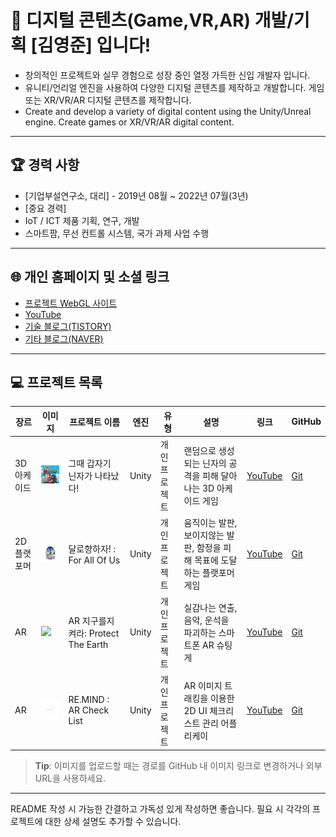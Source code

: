 # 👋 디지털 콘텐츠(Game,VR,AR) 개발/기획 [김영준] 입니다!

- 창의적인 프로젝트와 실무 경험으로 성장 중인 열정 가득한 신입 개발자 입니다.
- 유니티/언리얼 엔진을 사용하여 다양한 디지털 콘텐츠를 제작하고 개발합니다. 게임 또는 XR/VR/AR 디지털 콘텐츠를 제작합니다.
- Create and develop a variety of digital content using the Unity/Unreal engine. Create games or XR/VR/AR digital content.

---

## 🏆 경력 사항
- [기업부설연구소, 대리] - 2019년 08월 ~ 2022년 07월(3년)
- [중요 경력]
- IoT / ICT 제품 기획, 연구, 개발
- 스마트팜, 무선 컨트롤 시스템, 국가 과제 사업 수행

---

## 🌐 개인 홈페이지 및 소셜 링크
- [프로젝트 WebGL 사이트](https://kyj931221.github.io/DevPort/entrance)
- [YouTube](https://www.youtube.com/@%EA%B9%80%EC%98%81%EC%A4%80-l2z)
- [기술 블로그(TISTORY)](https://kyj931221.tistory.com/)
- [기타 블로그(NAVER)](https://blog.naver.com/opa1003)

---

## 💻 프로젝트 목록

| 장르 | 이미지 | 프로젝트 이름 | 엔진 | 유형 | 설명 | 링크 | GitHub |
|-------------|--------|---------------|------|------|------|------|------|
|3D 아케이드| <img src="https://github.com/kyj931221/01.Then-a-ninja-suddenly-appeared/blob/main/Main_Dodge/Assets/Image/App_Icon.png" width="100" /> | 그때 갑자기 닌자가 나타났다! | Unity | 개인 프로젝트 | 랜덤으로 생성되는 닌자의 공격을 피해 달아나는 3D 아케이드 게임 | [YouTube](https://youtu.be/Glp0o2QQ7OE?si=2zMwMkQbuy0_3idI) |[Git]()|
|2D 플랫포머| <img src="https://github.com/kyj931221/02.for-all-of-us/blob/main/ForAOU/Assets/Image/Go%20to%20the%20moon.png" width="100" /> | 달로향하자! : For All Of Us | Unity | 개인 프로젝트 | 움직이는 발판, 보이지않는 발판, 함정을 피해 목표에 도달하는 플랫포머 게임 | [YouTube](https://youtu.be/9kRKZsyv2NQ?si=L3eqRcAW0Dwz6iLN) |[Git]()|
|AR| <img src="https://github.com/kyj931221/03.Protect-the-Earth/blob/main/Protect%20the%20Earth/Assets/Images/NEW%20%EC%A7%80%EA%B5%AC%EB%A5%BC%20%EC%A7%80%EC%BC%9C%EB%9D%BC.png" width="100" /> | AR 지구를지켜라: Protect The Earth | Unity | 개인 프로젝트 | 실감나는 연출, 음악, 운석을 파괴하는 스마트폰 AR 슈팅 게 | [YouTube](https://youtu.be/3ULUfv5EggE?si=5Kouzo2wytVX0sEN) |[Git]()|
|AR| <img src="https://github.com/kyj931221/04.ARC/blob/main/arc/Assets/Image/Re_mind_logo.png" width="100" /> | RE.MIND : AR Check List | Unity | 개인 프로젝트 | AR 이미지 트래킹을 이용한 2D UI 체크리스트 관리 어플리케이 | [YouTube](https://youtu.be/rV8lyufHbgM?si=3O8XcO4y0JiljDOT) |[Git](https://github.com/kyj931221/04.ARC)|

> **Tip**: 이미지를 업로드할 때는 경로를 GitHub 내 이미지 링크로 변경하거나 외부 URL을 사용하세요. 

---

README 작성 시 가능한 간결하고 가독성 있게 작성하면 좋습니다. 필요 시 각각의 프로젝트에 대한 상세 설명도 추가할 수 있습니다.
